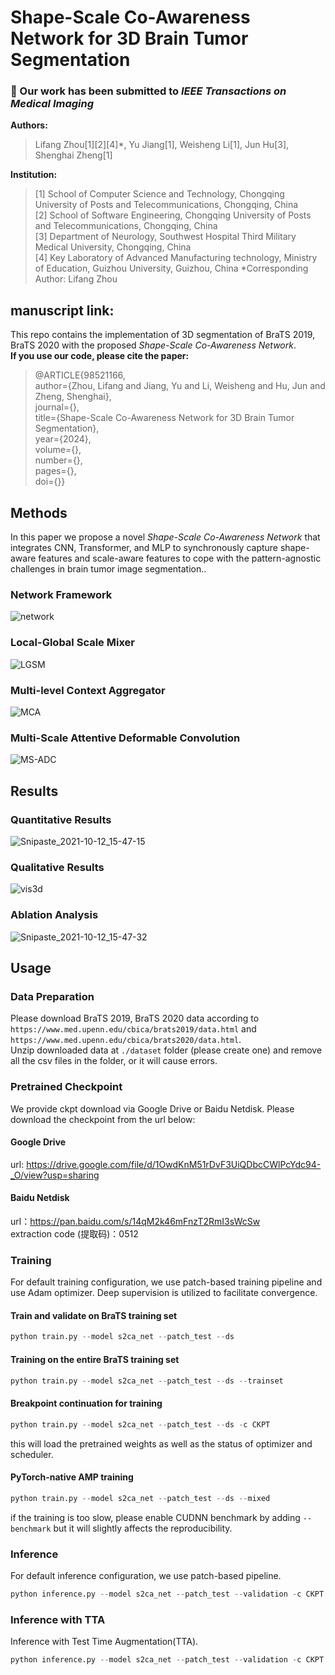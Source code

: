 # Shape-Scale Co-Awareness Network for 3D Brain Tumor Segmentation
### :tada: Our work has been submitted to *IEEE Transactions on Medical Imaging*  
**Authors:**  
> Lifang Zhou[1][2][4]*, Yu Jiang[1], Weisheng Li[1], Jun Hu[3], Shenghai Zheng[1]

**Institution:**
> [1] School of Computer Science and Technology, Chongqing University of Posts and Telecommunications, Chongqing, China  
> [2] School of Software Engineering, Chongqing University of Posts and Telecommunications, Chongqing, China  
> [3] Department of Neurology, Southwest Hospital Third Military Medical University, Chongqing, China  
> [4] Key Laboratory of Advanced Manufacturing technology, Ministry of Education, Guizhou University, Guizhou, China
> *Corresponding Author: Lifang Zhou

manuscript link:  
-   

This repo contains the implementation of 3D segmentation of BraTS 2019, BraTS 2020 with the proposed *Shape-Scale Co-Awareness Network*.  
**If you use our code, please cite the paper:**  
> @ARTICLE{98521166,  
  author={Zhou, Lifang and Jiang, Yu and Li, Weisheng and Hu, Jun and Zheng, Shenghai},  
  journal={},   
  title={Shape-Scale Co-Awareness Network for 3D Brain Tumor Segmentation},   
  year={2024},  
  volume={},  
  number={},  
  pages={},  
  doi={}}  

## Methods
In this paper we propose a novel *Shape-Scale Co-Awareness Network* that integrates CNN, Transformer, and MLP to synchronously capture shape-aware features and scale-aware features to cope with the pattern-agnostic challenges in brain tumor image segmentation..  
### Network Framework
![network](https://github.com/jiangyu945/S2CA-Net/blob/c4f6b12edd45bc8e1a33e1d1883d6c1d611fd5e3/img/Framework.png)
### Local-Global Scale Mixer
![LGSM](https://github.com/jiangyu945/S2CA-Net/blob/a99748cfbc13f40f8bec5f4bcd491d43d6451ee1/img/LGSM.png)
### Multi-level Context Aggregator
![MCA](https://github.com/jiangyu945/S2CA-Net/blob/a99748cfbc13f40f8bec5f4bcd491d43d6451ee1/img/MCA.png)
### Multi-Scale Attentive Deformable Convolution
![MS-ADC](https://github.com/jiangyu945/S2CA-Net/blob/a99748cfbc13f40f8bec5f4bcd491d43d6451ee1/img/MS-ADC.png)

## Results
### Quantitative Results
![Snipaste_2021-10-12_15-47-15](https://user-images.githubusercontent.com/53631393/136914282-3dd5a697-711b-4653-adb8-a6d2c98705f5.png)
### Qualitative Results
![vis3d](https://user-images.githubusercontent.com/53631393/136914543-023500b6-9a57-4f21-9f94-77961c7e9917.png)
### Ablation Analysis
![Snipaste_2021-10-12_15-47-32](https://user-images.githubusercontent.com/53631393/136914298-b76690c2-987d-4a3b-98da-9ab42f44ed10.png)

## Usage
### Data Preparation
Please download BraTS 2019, BraTS 2020 data according to `https://www.med.upenn.edu/cbica/brats2019/data.html` and `https://www.med.upenn.edu/cbica/brats2020/data.html`.  
Unzip downloaded data at `./dataset` folder (please create one) and remove all the csv files in the folder, or it will cause errors.

### Pretrained Checkpoint
We provide ckpt download via Google Drive or Baidu Netdisk. Please download the checkpoint from the url below:  
#### Google Drive
url: https://drive.google.com/file/d/1OwdKnM51rDvF3UiQDbcCWlPcYdc94-_O/view?usp=sharing
#### Baidu Netdisk
url：https://pan.baidu.com/s/14qM2k46mFnzT2RmI3sWcSw  
extraction code (提取码)：0512  

### Training
For default training configuration, we use patch-based training pipeline and use Adam optimizer. Deep supervision is utilized to facilitate convergence.
#### Train and validate on BraTS training set
```python
python train.py --model s2ca_net --patch_test --ds
```
#### Training on the entire BraTS training set
```python
python train.py --model s2ca_net --patch_test --ds --trainset
```
#### Breakpoint continuation for training
```python
python train.py --model s2ca_net --patch_test --ds -c CKPT
```
this will load the pretrained weights as well as the status of optimizer and scheduler.
#### PyTorch-native AMP training
```python
python train.py --model s2ca_net --patch_test --ds --mixed
```
if the training is too slow, please enable CUDNN benchmark by adding `--benchmark` but it will slightly affects the reproducibility.

### Inference
For default inference configuration, we use patch-based pipeline.
```python
python inference.py --model s2ca_net --patch_test --validation -c CKPT
```
### Inference with TTA
Inference with Test Time Augmentation(TTA).
```python
python inference.py --model s2ca_net --patch_test --validation -c CKPT --tta
```
